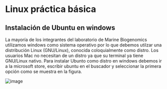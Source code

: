 
# Linux práctica básica
## Instalación de Ubuntu en windows
La mayoría de los integrantes del laboratorio de Marine Biogenomics utilizamos windows como sistema operativo por lo que debemos utilzar una distribución Linux (GNU/Linux), conocida coloquialmente como distro. Los usuarios Mac no necesitan de un distro ya que su terminal ya tiene GNU/Linux nativo. Para instalar Ubunto como distro en windows debemos ir a la microsoft store, escribir ubuntu en el buscador y seleccionar la primera opción como se muestra en la figura.

<p aling ="center">
  
![image](https://github.com/user-attachments/assets/e0e4ef88-96b5-4fbd-a80f-a7a442128c42)

</p>


